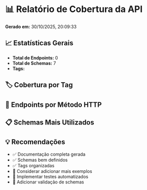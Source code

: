 # 📊 Relatório de Cobertura da API

**Gerado em:** 30/10/2025, 20:09:33

## 📈 Estatísticas Gerais

- **Total de Endpoints:** 0
- **Total de Schemas:** 7
- **Tags:** 

## 🏷️ Cobertura por Tag


## 🔄 Endpoints por Método HTTP


## 📋 Schemas Mais Utilizados


## 💡 Recomendações

- ✅ Documentação completa gerada
- ✅ Schemas bem definidos
- ✅ Tags organizadas
- 🔄 Considerar adicionar mais exemplos
- 🔄 Implementar testes automatizados
- 🔄 Adicionar validação de schemas
